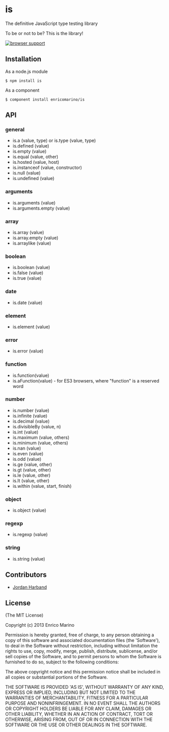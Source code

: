 # is

The definitive JavaScript type testing library

To be or not to be? This is the library!

[![browser support][1]][2]

## Installation

As a node.js module

    $ npm install is

As a component

    $ component install enricomarino/is

## API

### general

 - is.a (value, type) or is.type (value, type)
 - is.defined (value)
 - is.empty (value)
 - is.equal (value, other)
 - is.hosted (value, host)
 - is.instanceof (value, constructor)
 - is.null (value)
 - is.undefined (value)

### arguments

 - is.arguments (value)
 - is.arguments.empty (value)

### array

 - is.array (value)
 - is.array.empty (value)
 - is.arraylike (value)

### boolean

 - is.boolean (value)
 - is.false (value)
 - is.true (value)

### date

 - is.date (value)

### element

 - is.element (value)

### error

 - is.error (value)

### function

 - is.function(value)
 - is.aFunction(value) - for ES3 browsers, where "function" is a reserved word

### number

 - is.number (value)
 - is.infinite (value)
 - is.decimal (value)
 - is.divisibleBy (value, n)
 - is.int (value)
 - is.maximum (value, others)
 - is.minimum (value, others)
 - is.nan (value)
 - is.even (value)
 - is.odd (value)
 - is.ge (value, other)
 - is.gt (value, other)
 - is.le (value, other)
 - is.lt (value, other)
 - is.within (value, start, finish)

### object

 - is.object (value)

### regexp

 - is.regexp (value)

### string

 - is.string (value)


## Contributors

- [Jordan Harband](https://github.com/ljharb)

## License

(The MIT License)

Copyright (c) 2013 Enrico Marino

Permission is hereby granted, free of charge, to any person obtaining
a copy of this software and associated documentation files (the
'Software'), to deal in the Software without restriction, including
without limitation the rights to use, copy, modify, merge, publish,
distribute, sublicense, and/or sell copies of the Software, and to
permit persons to whom the Software is furnished to do so, subject to
the following conditions:

The above copyright notice and this permission notice shall be
included in all copies or substantial portions of the Software.

THE SOFTWARE IS PROVIDED 'AS IS', WITHOUT WARRANTY OF ANY KIND,
EXPRESS OR IMPLIED, INCLUDING BUT NOT LIMITED TO THE WARRANTIES OF
MERCHANTABILITY, FITNESS FOR A PARTICULAR PURPOSE AND NONINFRINGEMENT.
IN NO EVENT SHALL THE AUTHORS OR COPYRIGHT HOLDERS BE LIABLE FOR ANY
CLAIM, DAMAGES OR OTHER LIABILITY, WHETHER IN AN ACTION OF CONTRACT,
TORT OR OTHERWISE, ARISING FROM, OUT OF OR IN CONNECTION WITH THE
SOFTWARE OR THE USE OR OTHER DEALINGS IN THE SOFTWARE.

[1]: https://ci.testling.com/enricomarino/is.png
[2]: https://ci.testling.com/enricomarino/is

